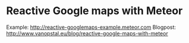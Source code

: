 Reactive Google maps with Meteor
==============

Example: http://reactive-googlemaps-example.meteor.com
Blogpost: http://www.vanopstal.eu/blog/reactive-google-maps-with-meteor
